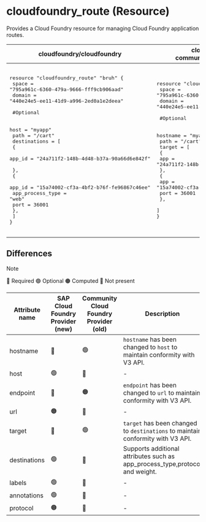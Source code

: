 # cloudfoundry_route (Resource)

Provides a Cloud Foundry resource for managing Cloud Foundry application routes.

| cloudfoundry/cloudfoundry | cloudfoundry-community/cloudfoundry |
| -- | -- |
|  <pre></br>resource "cloudfoundry_route" "bruh" {</br>  space  = "795a961c-6360-479a-9666-fff9cb906aad"</br>  domain = "440e24e5-ee11-41d9-a996-2ed0a1e2deea"</br></br>  #Optional </br></br>  host   = "myapp"</br>  path   = "/cart"</br>  destinations = [</br>    {</br>      app_id = "24a711f2-148b-4d48-b37a-90a66d6e842f"</br></br>    },</br>    {</br>      app_id           = "15a74002-cf3a-4bf2-b76f-fe96867c46ee"</br>      app_process_type = "web"</br>      port             = 36001</br>    },</br>  ]</br>}</br></br></pre> |<pre>resource "cloudfoundry_route" "bruh" {</br>    space = "795a961c-6360-479a-9666-fff9cb906aad"</br>    domain = "440e24e5-ee11-41d9-a996-2ed0a1e2deea"</br>    </br>    #Optional </br></br>    hostname = "myapp"</br>    path   = "/cart"</br>    target = [</br>    {</br>      app = "24a711f2-148b-4d48-b37a-90a66d6e842f"</br>    },</br>    {</br>      app  = "15a74002-cf3a-4bf2-b76f-fe96867c46ee"</br>      port = 36001</br>    },</br>  ]</br>}</br></pre> |

## Differences

> [!NOTE]  
> 🔵 Required  🟢 Optional 🟠 Computed  🔴 Not present

| Attribute name | SAP Cloud Foundry Provider (new)|  Community Cloud Foundry Provider (old) | Description |
| --- | --- | --- | --- |
| hostname | 🔴 | 🟢 | `hostname` has been changed to `host`  to maintain conformity with V3 API. |
| host | 🟢 | 🔴 |- |
| endpoint | 🔴 | 🟠 | `endpoint` has been changed to `url`  to maintain conformity with V3 API. |
| url | 🟠 | 🔴 | - |
| target | 🔴 | 🟢 | `target` has been changed to `destinations`  to maintain conformity with V3 API. |
| destinations | 🟢 | 🔴 |  Supports additional attributes such as app_process_type,protocol and weight. |
| labels | 🟢 | 🔴 | - |
| annotations | 🟢 | 🔴 | - |
| protocol | 🟠 | 🔴 | - |
